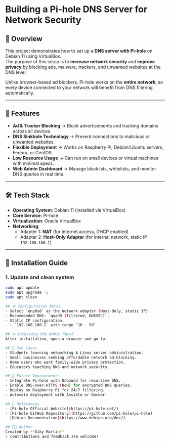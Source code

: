 # Building a Pi-hole DNS Server for Network Security

## 📌 Overview
This project demonstrates how to set up a **DNS server with Pi-hole** on Debian 11 using VirtualBox.  
The purpose of this setup is to **increase network security** and **improve privacy** by blocking ads, malware, trackers, and unwanted websites at the DNS level.  

Unlike browser-based ad blockers, Pi-hole works on the **entire network**, so every device connected to your network will benefit from DNS filtering automatically.  

---

## 🚀 Features
- **Ad & Tracker Blocking** → Block advertisements and tracking domains across all devices.  
- **DNS Sinkhole Technology** → Prevent connections to malicious or unwanted websites.  
- **Flexible Deployment** → Works on Raspberry Pi, Debian/Ubuntu servers, Fedora, or CentOS.  
- **Low Resource Usage** → Can run on small devices or virtual machines with minimal specs.  
- **Web Admin Dashboard** → Manage blacklists, whitelists, and monitor DNS queries in real time.  

---

## 🛠️ Tech Stack
- **Operating System**: Debian 11 (installed via VirtualBox)  
- **Core Service**: Pi-hole  
- **Virtualization**: Oracle VirtualBox  
- **Networking**:
  - Adapter 1: **NAT** (for internet access, DHCP enabled)  
  - Adapter 2: **Host-Only Adapter** (for internal network, static IP `192.168.100.1`)  

---

## 📖 Installation Guide

### 1. Update and clean system
```bash
sudo apt update
sudo apt upgrade -y
sudo apt clean

## ⚙️ Configuration Notes
- Select `enp0s8` as the network adapter (Host-Only, static IP).
- Recommended DNS: `quad9 (filtered, DNSSEC)`.
- Static IP configuration:
  - `192.168.100.1` with range `10 - 50`.

## 🌐 Accessing the Admin Panel
After installation, open a browser and go to:

## 🎯 Use Cases
- Students learning networking & Linux server administration.
- Small businesses seeking affordable network ad-blocking.
- Home users who want family-wide privacy protection.
- Educators teaching DNS and network security.

## 🔮 Future Improvements
- Integrate Pi-hole with Unbound for recursive DNS.
- Enable DNS-over-HTTPS (DoH) for encrypted DNS queries.
- Deploy on Raspberry Pi for 24/7 filtering.
- Automate deployment with Ansible or Docker.

## 📎 References
- [Pi-hole Official Website](https://pi-hole.net/)
- [Pi-hole GitHub Repository](https://github.com/pi-hole/pi-hole)
- [Debian Documentation](https://www.debian.org/doc/)

## 👨‍💻 Author
Created by **Diky Martin**  
💡 Contributions and feedback are welcome!
